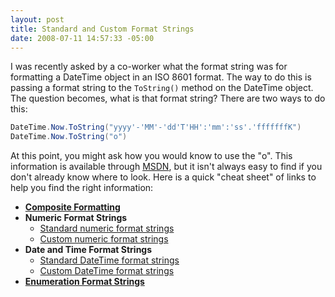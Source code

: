 ```yaml
---
layout: post
title: Standard and Custom Format Strings
date: 2008-07-11 14:57:33 -05:00
---
```


I was recently asked by a co-worker what the format string was for formatting a DateTime object in an ISO 8601 format. The way to do this is passing a format string to the `ToString()` method on the DateTime object. The question becomes, what is that format string? There are two ways to do this:
 
```csharp
DateTime.Now.ToString("yyyy'-'MM'-'dd'T'HH':'mm':'ss'.'fffffffK")
DateTime.Now.ToString("o")
```

At this point, you might ask how you would know to use the "o". This information is available through [MSDN](http://msdn.microsoft.com/en-us/library/26etazsy.aspx), but it isn't always easy to find if you don't already know where to look. Here is a quick "cheat sheet" of links to help you find the right information:

* **[Composite Formatting](http://msdn.microsoft.com/en-us/library/txafckwd.aspx)**
* **Numeric Format Strings** 
    * [Standard numeric format strings](http://msdn.microsoft.com/en-us/library/dwhawy9k.aspx) 
    * [Custom numeric format strings](http://msdn.microsoft.com/en-us/library/0c899ak8.aspx) 
* **Date and Time Format Strings**
    * [Standard DateTime format strings](http://msdn.microsoft.com/en-us/library/az4se3k1.aspx) 
    * [Custom DateTime format strings](http://msdn.microsoft.com/en-us/library/8kb3ddd4.aspx)
* [**Enumeration Format Strings**](http://msdn.microsoft.com/en-us/library/c3s1ez6e.aspx)
